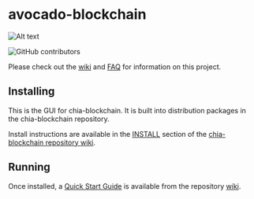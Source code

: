 # avocado-blockchain
![Alt text](https://www.avocadonetwork.net/img/avocado_logo.svg)

![GitHub contributors](https://img.shields.io/github/contributors/Avocado-Network/chia-blockchain?logo=GitHub)

Please check out the [wiki](https://github.com/Avocado-Network/chia-blockchain/wiki)
and [FAQ](https://github.com/Avocado-Network/chia-blockchain/wiki/FAQ) for
information on this project.

## Installing

This is the GUI for chia-blockchain. It is built into distribution packages in the chia-blockchain repository.

Install instructions are available in the
[INSTALL](https://github.com/Avocado-Network/chia-blockchain/wiki/INSTALL)
section of the
[chia-blockchain repository wiki](https://github.com/Avocado-Network/chia-blockchain/wiki).

## Running

Once installed, a
[Quick Start Guide](https://github.com/Avocado-Network/chia-blockchain/wiki/Quick-Start-Guide)
is available from the repository
[wiki](https://github.com/Avocado-Network/chia-blockchain/wiki).
